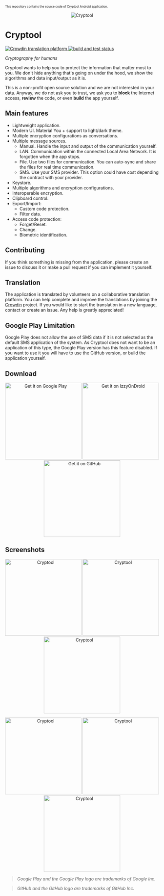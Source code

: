 <sup><sub>This repository contains the source code of Cryptool Android application.</sub></sup>

<p align="center">
  <img src=".github/dev/icon.png?raw=true" alt="Cryptool"/>
</p>

# Cryptool

<p align="left">
  <a href="https://crowdin.com/project/cryptool">
    <img src="https://badges.crowdin.net/cryptool/localized.svg" alt="Crowdin translation platform">
  </a>
  <a href="https://github.com/nfdz/Cryptool/actions/workflows/ci.yml">
    <img alt="build and test status" src="https://github.com/nfdz/Cryptool/actions/workflows/ci.yml/badge.svg">
  </a>
</p>

*Cryptography for humans*

Cryptool wants to help you to protect the information that matter most to you. We don't hide anything that's going on under the hood, we show the algorithms and data input/output as it is.

This is a non-profit open source solution and we are not interested in your data. Anyway, we do not ask you to trust, we ask you to **block** the Internet access, **review** the code, or even **build** the app yourself.

## Main features

- Lightweight application.
- Modern UI. Material You + support to light/dark theme.
- Multiple encryption configurations as conversations.
- Multiple message sources.
  - Manual. Handle the input and output of the communication yourself.
  - LAN. Communication within the connected Local Area Network. It is forgotten when the app stops.
  - File. Use two files for communication. You can auto-sync and share the files for real time communication.
  - SMS. Use your SMS provider. This option could have cost depending the contract with your provider.
- Keystore.
- Multiple algorithms and encryption configurations.
- Interoperable encryption.
- Clipboard control.
- Export/Import:
  - Custom code protection.
  - Filter data.
- Access code protection:
  - Forget/Reset.
  - Change.
  - Biometric identification.

## Contributing

If you think something is missing from the application, please create an issue to discuss it or make a pull request if you can implement it yourself.

## Translation

The application is translated by volunteers on a collaborative translation platform. You can help complete and improve the translations by joining the [Crowdin](https://crowdin.com/project/cryptool) project. If you would like to start the translation in a new language, contact or create an issue. Any help is greatly appreciated!

## Google Play Limitation

Google Play does not allow the use of SMS data if it is not selected as the default SMS application of the system. As Cryptool does not want to be an application of this type, the Google Play version has this feature disabled. If you want to use it you will have to use the GitHub version, or build the application yourself.

## Download

<p align="center">
  <a href="https://play.google.com/store/apps/details?id=io.github.nfdz.cryptool"><img width="250" src="https://play.google.com/intl/en_us/badges/images/generic/en_badge_web_generic.png?raw=true" alt="Get it on Google Play"/></a>
  <a href="https://apt.izzysoft.de/fdroid/index/apk/io.github.nfdz.cryptool"><img width="250" src="https://gitlab.com/IzzyOnDroid/repo/-/raw/master/assets/IzzyOnDroid.png" alt="Get it on IzzyOnDroid"/></a>
  <a href="https://github.com/nfdz/Cryptool/releases/latest/download/CryptoolApp-release.apk"><img width="250" src=".github/dev/get-it-on-github.png?raw=true" alt="Get it on GitHub"/></a>
</p>

## Screenshots

<p align="center">
  <img src=".github/dev/screenshots/en/1.png?raw=true" width="250" alt="Cryptool"/>
  <img src=".github/dev/screenshots/en/2.png?raw=true" width="250" alt="Cryptool"/>
  <img src=".github/dev/screenshots/en/3.png?raw=true" width="250" alt="Cryptool"/>
</p>
<p align="center">
  <img src=".github/dev/screenshots/en/4.png?raw=true" width="250" alt="Cryptool"/>
  <img src=".github/dev/screenshots/en/5.png?raw=true" width="250" alt="Cryptool"/>
  <img src=".github/dev/screenshots/en/6.png?raw=true" width="250" alt="Cryptool"/>
</p>

> *Google Play and the Google Play logo are trademarks of Google Inc.*

> *GitHub and the GitHub logo are trademarks of GitHub Inc.*
